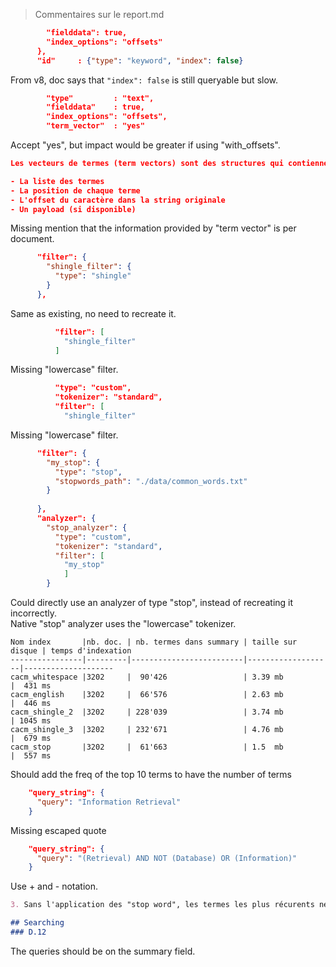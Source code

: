 > Commentaires sur le report.md

```json
        "fielddata": true,   
        "index_options": "offsets"
      },
      "id"     : {"type": "keyword", "index": false}
```

From v8, doc says that `"index": false` is still queryable but slow.

```json
        "type"         : "text", 
        "fielddata"    : true,
        "index_options": "offsets",
        "term_vector"  : "yes"
```

Accept "yes", but impact would be greater if using "with_offsets".

```json
Les vecteurs de termes (term vectors) sont des structures qui contiennent des informtions sur les termes produits par l'analyse d'un champ. Ils contiennent:

- La liste des termes
- La position de chaque terme
- L'offset du caractère dans la string originale
- Un payload (si disponible)
```

Missing mention that the information provided by "term vector" is per document.

```json
      "filter": {
        "shingle_filter": {
          "type": "shingle"
        }
      },
```

Same as existing, no need to recreate it.

```json
          "filter": [
            "shingle_filter"
          ]
```

Missing "lowercase" filter.

```json
          "type": "custom",
          "tokenizer": "standard",
          "filter": [
            "shingle_filter"
```

Missing "lowercase" filter.

```json
      "filter": { 
        "my_stop": { 
          "type": "stop", 
          "stopwords_path": "./data/common_words.txt" 
        } 
        
      }, 
      "analyzer": { 
        "stop_analyzer": { 
          "type": "custom", 
          "tokenizer": "standard", 
          "filter": [ 
            "my_stop" 
            ] 
        } 
```

Could directly use an analyzer of type "stop", instead of recreating it incorrectly.  
Native "stop" analyzer uses the "lowercase" tokenizer.

```
Nom index       |nb. doc. | nb. termes dans summary | taille sur disque | temps d'indexation
----------------|---------|-------------------------|-------------------|--------------------
cacm_whitespace |3202     |  90'426                 | 3.39 mb           |  431 ms
cacm_english    |3202     |  66'576                 | 2.63 mb           |  446 ms
cacm_shingle_2  |3202     | 228'039                 | 3.74 mb           | 1045 ms
cacm_shingle_3  |3202     | 232'671                 | 4.76 mb           |  679 ms
cacm_stop       |3202     |  61'663                 | 1.5  mb           |  557 ms
```

Should add the freq of the top 10 terms to have the number of terms

```json
    "query_string": {
      "query": "Information Retrieval"
    }
```

Missing escaped quote

```json
    "query_string": {
      "query": "(Retrieval) AND NOT (Database) OR (Information)"
    }
```

Use + and - notation.

```markdown
3. Sans l'application des "stop word", les termes les plus récurents ne change pas.

## Searching
### D.12
```

The queries should be on the summary field.
